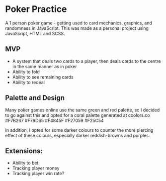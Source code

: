 # Poker Practice

A 1 person poker game - getting used to card mechanics, graphics, and randomness in JavaScript. This was made as a personal project using JavaScript, HTML and SCSS.

## MVP

-   A system that deals two cards to a player, then deals cards to the centre in the same manner as in poker
-   Ability to fold
-   Ability to see remaining cards
-   Ability to redeal

## Palette and Design

Many poker games online use the same green and red palette, so I decided to go against this and opted for a coral palette generated at coolors.co
#F7B267
#F79D65
#F4845F
#F27059
#F25C54

In addition, I opted for some darker colours to counter the more piercing effect of these colours, especially darker reddish-browns and purples.

## Extensions:

-   Ability to bet
-   Tracking player money
-   Tracking player win rate?
